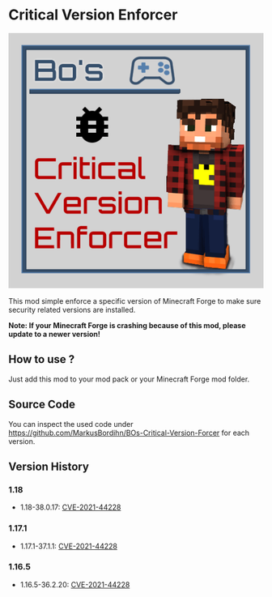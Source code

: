 # Critical Version Enforcer

![Bo's Critical Version Enforcer][logo]

This mod simple enforce a specific version of Minecraft Forge to make sure security related versions are installed.

**Note: If your Minecraft Forge is crashing because of this mod, please update to a newer version!**

## How to use ?

Just add this mod to your mod pack or your Minecraft Forge mod folder.

## Source Code

You can inspect the used code under https://github.com/MarkusBordihn/BOs-Critical-Version-Forcer for each version.

## Version History

### 1.18

- 1.18-38.0.17: [CVE-2021-44228](https://github.com/advisories/GHSA-jfh8-c2jp-5v3q)

### 1.17.1

- 1.17.1-37.1.1: [CVE-2021-44228](https://github.com/advisories/GHSA-jfh8-c2jp-5v3q)

### 1.16.5

- 1.16.5-36.2.20: [CVE-2021-44228](https://github.com/advisories/GHSA-jfh8-c2jp-5v3q)

[logo]: src/main/resources/logo.png
